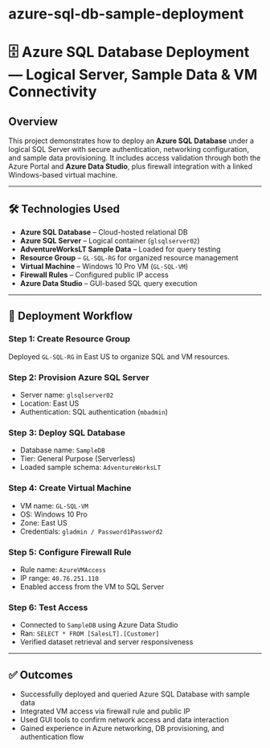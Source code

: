 # azure-sql-db-sample-deployment
# 🗄️ Azure SQL Database Deployment — Logical Server, Sample Data & VM Connectivity

## Overview  
This project demonstrates how to deploy an **Azure SQL Database** under a logical SQL Server with secure authentication, networking configuration, and sample data provisioning. It includes access validation through both the Azure Portal and **Azure Data Studio**, plus firewall integration with a linked Windows-based virtual machine.

---

## 🛠️ Technologies Used
- **Azure SQL Database** – Cloud-hosted relational DB  
- **Azure SQL Server** – Logical container (`glsqlserver02`)  
- **AdventureWorksLT Sample Data** – Loaded for query testing  
- **Resource Group** – `GL-SQL-RG` for organized resource management  
- **Virtual Machine** – Windows 10 Pro VM (`GL-SQL-VM`)  
- **Firewall Rules** – Configured public IP access  
- **Azure Data Studio** – GUI-based SQL query execution

---

## 🚀 Deployment Workflow

### Step 1: Create Resource Group  
Deployed `GL-SQL-RG` in East US to organize SQL and VM resources.

### Step 2: Provision Azure SQL Server  
- Server name: `glsqlserver02`  
- Location: East US  
- Authentication: SQL authentication (`mbadmin`)

### Step 3: Deploy SQL Database  
- Database name: `SampleDB`  
- Tier: General Purpose (Serverless)  
- Loaded sample schema: `AdventureWorksLT`

### Step 4: Create Virtual Machine  
- VM name: `GL-SQL-VM`  
- OS: Windows 10 Pro  
- Zone: East US  
- Credentials: `gladmin / Password1Password2`

### Step 5: Configure Firewall Rule  
- Rule name: `AzureVMAccess`  
- IP range: `40.76.251.110`  
- Enabled access from the VM to SQL Server

### Step 6: Test Access  
- Connected to `SampleDB` using Azure Data Studio  
- Ran: `SELECT * FROM [SalesLT].[Customer]`  
- Verified dataset retrieval and server responsiveness

---

## ✅ Outcomes  
- Successfully deployed and queried Azure SQL Database with sample data  
- Integrated VM access via firewall rule and public IP  
- Used GUI tools to confirm network access and data interaction  
- Gained experience in Azure networking, DB provisioning, and authentication flow  


